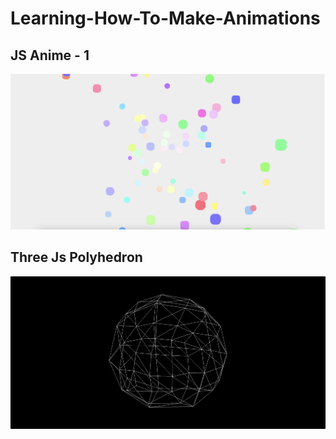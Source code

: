 # Learning-How-To-Make-Animations

## JS Anime - 1

![first-animation](https://github.com/roger-rangel/Learning-How-To-Make-Animations/blob/main/JS%20Anime%20-%201/animation-1.png)

## Three Js Polyhedron

![three-js](https://github.com/roger-rangel/Learning-How-To-Make-Animations/blob/main/Three%20Js%20Polyhedron/images/polyhedron.png)
